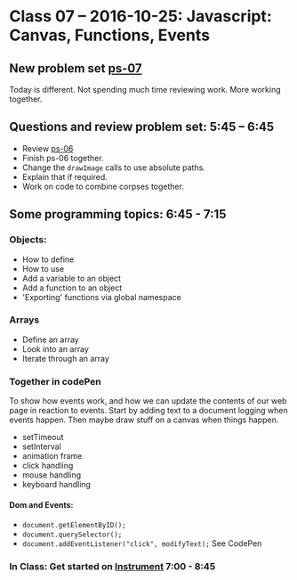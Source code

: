 # Class 07 – 2016-10-25: Javascript: Canvas, Functions, Events

## New problem set [ps-07](ps-07.html)

Today is different. 
Not spending much time reviewing work. 
More working together.


## Questions and review problem set:  5:45 – 6:45 
* Review [ps-06](../06/ps-06.html)
* Finish ps-06 together.
* Change the `drawImage` calls to use absolute paths.
* Explain that if required.
* Work on code to combine corpses together. 

## Some programming topics: 6:45 - 7:15

### Objects:
- How to define
- How to use
- Add a variable to an object
- Add a function to an object
- 'Exporting' functions via global namespace

### Arrays
- Define an array
- Look into an array
- Iterate through an array

###  Together in codePen
To show how events work, and how we can update the contents of our web page in reaction to events. Start by adding text to a document logging when events happen. Then maybe draw stuff on a canvas when things happen.
- setTimeout
- setInterval
- animation frame
- click handling
- mouse handling
- keyboard handling

#### Dom and Events:
- `document.getElementByID();`
- `document.querySelector();`
- `document.addEventListener("click", modifyText);` See CodePen

### In Class: Get started on [Instrument](./ps-07.html) 7:00 - 8:45

